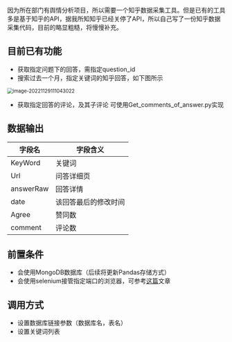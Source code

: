 因为所在部门有舆情分析项目，所以需要一个知乎数据采集工具。但是已有的工具多是基于知乎的API，据我所知知乎已经关停了API，所以自己写了一份知乎数据采集代码，目前的略显粗糙，将慢慢补充。

## 目前已有功能
- 获取指定问题下的回答，需指定question_id
- 搜索过去一个月，指定关键词的知乎回答，如下图所示

<img src="https://euclid-picgo.oss-cn-shenzhen.aliyuncs.com/image/202211291110085.png" alt="image-20221129111043022" style="zoom: 80%;" />

- 获取指定回答的评论，及其子评论
可使用Get_comments_of_answer.py实现
## 数据输出

| 字段名    | 字段含义             |
| --------- | -------------------- |
| KeyWord   | 关键词               |
| Url       | 问答详细页           |
| answerRaw | 回答详情             |
| date      | 该回答最后的修改时间 |
| Agree     | 赞同数               |
| comment   | 评论数               |

## 前置条件

- 会使用MongoDB数据库（后续将更新Pandas存储方式）
- 会使用selenium接管指定端口的浏览器，可参考[这篇](https://blog.csdn.net/weixin_45081575/article/details/126389273)文章

## 调用方式

- 设置数据库链接参数（数据库名，表名）
- 设置关键词列表

